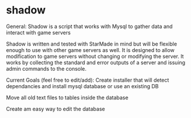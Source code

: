 shadow
======

General:
Shadow is a script that works with Mysql to gather data and interact with game servers

Shadow is written and tested with StarMade in mind but will be flexible enough to use with other game servers as well.  It is designed to allow modification to game servers without changing or modifying the server.  It works by collecting the standard and error outputs of a server and issuing admin commands to the console.


Current Goals (feel free to edit/add):
Create installer that will detect dependancies and install mysql database or use an existing DB

Move all old text files to tables inside the database

Create am easy way to edit the database

